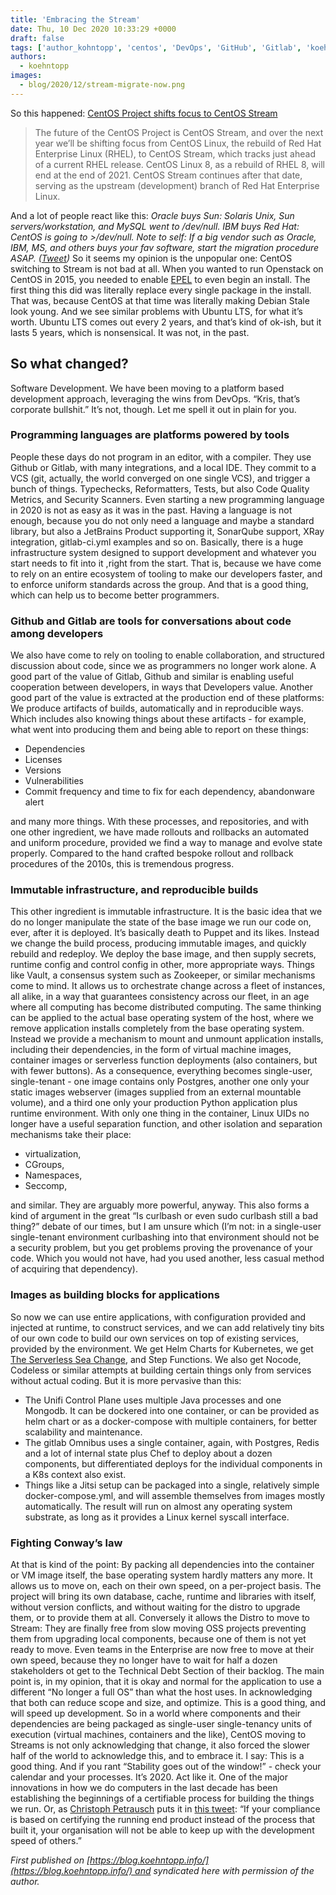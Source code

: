 ```yaml
---
title: 'Embracing the Stream'
date: Thu, 10 Dec 2020 10:33:29 +0000
draft: false
tags: ['author_kohntopp', 'centos', 'DevOps', 'GitHub', 'Gitlab', 'koehntopp', 'Linux', 'Open Source Databases', 'RedHat', 'Tools']
authors:
  - koehntopp
images:
  - blog/2020/12/stream-migrate-now.png
---
```


So this happened: [CentOS Project shifts focus to CentOS Stream](https://lists.centos.org/pipermail/centos-announce/2020-December/048208.html)

> The future of the CentOS Project is CentOS Stream, and over the next year we’ll be shifting focus from CentOS Linux, the rebuild of Red Hat Enterprise Linux (RHEL), to CentOS Stream, which tracks just ahead of a current RHEL release. CentOS Linux 8, as a rebuild of RHEL 8, will end at the end of 2021. CentOS Stream continues after that date, serving as the upstream (development) branch of Red Hat Enterprise Linux.

And a lot of people react like this: [](https://twitter.com/nixcraft/status/1336348208184741888) _Oracle buys Sun: Solaris Unix, Sun servers/workstation, and MySQL went to /dev/null. IBM buys Red Hat: CentOS is going to >/dev/null. Note to self: If a big vendor such as Oracle, IBM, MS, and others buys your fav software, start the migration procedure ASAP. ([Tweet](https://twitter.com/nixcraft/status/1336348208184741888))_ So it seems my opinion is the unpopular one: CentOS switching to Stream is not bad at all. When you wanted to run Openstack on CentOS in 2015, you needed to enable [EPEL](https://fedoraproject.org/wiki/EPEL) to even begin an install. The first thing this did was literally replace every single package in the install. That was, because CentOS at that time was literally making Debian Stale look young. And we see similar problems with Ubuntu LTS, for what it’s worth. Ubuntu LTS comes out every 2 years, and that’s kind of ok-ish, but it lasts 5 years, which is nonsensical. It was not, in the past.

So what changed?
----------------

Software Development. We have been moving to a platform based development approach, leveraging the wins from DevOps. “Kris, that’s corporate bullshit.” It’s not, though. Let me spell it out in plain for you.

### Programming languages are platforms powered by tools

People these days do not program in an editor, with a compiler. They use Github or Gitlab, with many integrations, and a local IDE. They commit to a VCS (git, actually, the world converged on one single VCS), and trigger a bunch of things. Typechecks, Reformatters, Tests, but also Code Quality Metrics, and Security Scanners. Even starting a new programming language in 2020 is not as easy as it was in the past. Having a language is not enough, because you do not only need a language and maybe a standard library, but also a JetBrains Product supporting it, SonarQube support, XRay integration, gitlab-ci.yml examples and so on. Basically, there is a huge infrastructure system designed to support development and whatever you start needs to fit into it ,right from the start. That is, because we have come to rely on an entire ecosystem of tooling to make our developers faster, and to enforce uniform standards across the group. And that is a good thing, which can help us to become better programmers.

### Github and Gitlab are tools for conversations about code among developers

We also have come to rely on tooling to enable collaboration, and structured discussion about code, since we as programmers no longer work alone. A good part of the value of Gitlab, Github and similar is enabling useful cooperation between developers, in ways that Developers value. Another good part of the value is extracted at the production end of these platforms: We produce artifacts of builds, automatically and in reproducible ways. Which includes also knowing things about these artifacts - for example, what went into producing them and being able to report on these things:

*   Dependencies
*   Licenses
*   Versions
*   Vulnerabilities
*   Commit frequency and time to fix for each dependency, abandonware alert

and many more things. With these processes, and repositories, and with one other ingredient, we have made rollouts and rollbacks an automated and uniform procedure, provided we find a way to manage and evolve state properly. Compared to the hand crafted bespoke rollout and rollback procedures of the 2010s, this is tremendous progress.

### Immutable infrastructure, and reproducible builds

This other ingredient is immutable infrastructure. It is the basic idea that we do no longer manipulate the state of the base image we run our code on, ever, after it is deployed. It’s basically death to Puppet and its likes. Instead we change the build process, producing immutable images, and quickly rebuild and redeploy. We deploy the base image, and then supply secrets, runtime config and control config in other, more appropriate ways. Things like Vault, a consensus system such as Zookeeper, or similar mechanisms come to mind. It allows us to orchestrate change across a fleet of instances, all alike, in a way that guarantees consistency across our fleet, in an age where all computing has become distributed computing. The same thinking can be applied to the actual base operating system of the host, where we remove application installs completely from the base operating system. Instead we provide a mechanism to mount and unmount application installs, including their dependencies, in the form of virtual machine images, container images or serverless function deployments (also containers, but with fewer buttons). As a consequence, everything becomes single-user, single-tenant - one image contains only Postgres, another one only your static images webserver (images supplied from an external mountable volume), and a third one only your production Python application plus runtime environment. With only one thing in the container, Linux UIDs no longer have a useful separation function, and other isolation and separation mechanisms take their place:

*   virtualization,
*   CGroups,
*   Namespaces,
*   Seccomp,

and similar. They are arguably more powerful, anyway. This also forms a kind of argument in the great “Is curlbash or even sudo curlbash still a bad thing?” debate of our times, but I am unsure which (I’m not: in a single-user single-tenant environment curlbashing into that environment should not be a security problem, but you get problems proving the provenance of your code. Which you would not have, had you used another, less casual method of acquiring that dependency).

### Images as building blocks for applications

So now we can use entire applications, with configuration provided and injected at runtime, to construct services, and we can add relatively tiny bits of our own code to build our own services on top of existing services, provided by the environment. We get Helm Charts for Kubernetes, we get [The Serverless Sea Change](https://www.infoq.com/articles/serverless-sea-change/), and Step Functions. We also get Nocode, Codeless or similar attempts at building certain things only from services without actual coding. But it is more pervasive than this:

*   The Unifi Control Plane uses multiple Java processes and one Mongodb. It can be dockered into one container, or can be provided as helm chart or as a docker-compose with multiple containers, for better scalability and maintenance.
*   The gitlab Omnibus uses a single container, again, with Postgres, Redis and a lot of internal state plus Chef to deploy about a dozen components, but differentiated deploys for the individual components in a K8s context also exist.
*   Things like a Jitsi setup can be packaged into a single, relatively simple docker-compose.yml, and will assemble themselves from images mostly automatically. The result will run on almost any operating system substrate, as long as it provides a Linux kernel syscall interface.

### Fighting Conway’s law

At that is kind of the point: By packing all dependencies into the container or VM image itself, the base operating system hardly matters any more. It allows us to move on, each on their own speed, on a per-project basis. The project will bring its own database, cache, runtime and libraries with itself, without version conflicts, and without waiting for the distro to upgrade them, or to provide them at all. Conversely it allows the Distro to move to Stream: They are finally free from slow moving OSS projects preventing them from upgrading local components, because one of them is not yet ready to move. Even teams in the Enterprise are now free to move at their own speed, because they no longer have to wait for half a dozen stakeholders ot get to the Technical Debt Section of their backlog. The main point is, in my opinion, that it is okay and normal for the application to use a different “No longer a full OS” than what the host uses. In acknowledging that both can reduce scope and size, and optimize. This is a good thing, and will speed up development. So in a world where components and their dependencies are being packaged as single-user single-tenancy units of execution (virtual machines, containers and the like), CentOS moving to Streams is not only acknowledging that change, it also forced the slower half of the world to acknowledge this, and to embrace it. I say: This is a good thing. And if you rant “Stability goes out of the window!” - check your calendar and your processes. It’s 2020. Act like it. One of the major innovations in how we do computers in the last decade has been establishing the beginnings of a certifiable process for building the things we run. Or, as [Christoph Petrausch](https://isotopp.github.io/Christoph%20Petrausch) puts it in [this tweet](https://twitter.com/hikhvar/status/1336608880013488130): “If your compliance is based on certifying the running end product instead of the process that built it, your organisation will not be able to keep up with the development speed of others.”  

_First published on [https://blog.koehntopp.info/](https://blog.koehntopp.info/) and syndicated here with permission of the author._